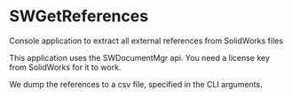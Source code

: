 # SWGetReferences
Console application to extract all external references from SolidWorks files

This application uses the SWDocumentMgr api.  You need a license key from SolidWorks for it to work.

We dump the references to a csv file, specified in the CLI arguments.
